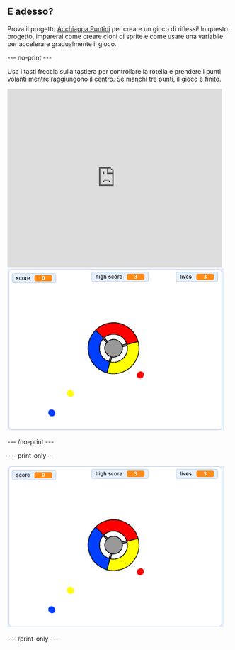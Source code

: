 ## E adesso?

Prova il progetto [Acchiappa Puntini](https://projects.raspberrypi.org/en/projects/catch-the-dots?utm_source=pathway&utm_medium=whatnext&utm_campaign=projects) per creare un gioco di riflessi! In questo progetto, imparerai come creare cloni di sprite e come usare una variabile per accelerare gradualmente il gioco.

\--- no-print \---

Usa i tasti freccia sulla tastiera per controllare la rotella e prendere i punti volanti mentre raggiungono il centro. Se manchi tre punti, il gioco è finito.

<div class="scratch-preview">
  <iframe allowtransparency="true" width="485" height="402" src="https://scratch.mit.edu/projects/embed/252923761/?autostart=false" frameborder="0" scrolling="no"></iframe>
  <img src="images/dots-final.png">
</div>

\--- /no-print \---

\--- print-only \---

![Schermata del gioco](images/dots-final.png)

\--- /print-only \---